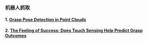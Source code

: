 ### 机器人抓取

#### 1. [Grasp Pose Detection in Point Clouds](GraspDetect/note/Grasp_Pose_Detection_in_Point_Clouds.md)
#### 2. [The Feeling of Success: Does Touch Sensing Help Predict Grasp Outcomes](GraspDetect/note/The_Feeling_of_Success_Does_Touch_Sensing_Help_Predict_Grasp_Outcomes.md)
